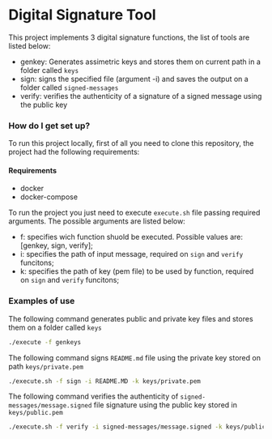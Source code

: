 # Digital Signature Tool

This project implements 3 digital signature functions, the list of tools are listed below:

* genkey: Generates assimetric keys and stores them on current path in a folder called `keys`
* sign: signs the specified file (argument -i) and saves the output on a folder called `signed-messages`
* verify: verifies the authenticity of a signature of a signed message using the public key


### How do I get set up? ###

To run this project locally, first of all you need to clone this repository, the project had the following requirements: 

#### Requirements ####

* docker
* docker-compose

To run the project you just need to execute `execute.sh` file passing required arguments. The possible arguments are listed below:

* f: specifies wich function shuold be executed. Possible values are: [genkey, sign, verify];
* i: specifies the path of input message, required on `sign` and `verify` funcitons; 
* k: specifies the path of key (pem file) to be used by function, required on `sign` and `verify` funcitons;

### Examples of use ###

The following command generates public and private key files and stores them on a folder called `keys`

```sh
./execute -f genkeys
```

The following command signs `README.md` file using the private key stored on path  `keys/private.pem`

```sh
./execute.sh -f sign -i README.MD -k keys/private.pem
```

The following command verifies the authenticity of `signed-messages/message.signed` file signature using the public key stored in `keys/public.pem`

```sh
./execute.sh -f verify -i signed-messages/message.signed -k keys/public.pem
```